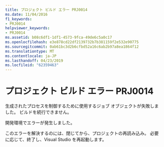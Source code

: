 ```yaml
---
title: プロジェクト ビルド エラー PRJ0014
ms.date: 11/04/2016
f1_keywords:
- PRJ0014
helpviewer_keywords:
- PRJ0014
ms.assetid: b08c6df1-1df1-4573-9fca-49de6c5a0c17
ms.openlocfilehash: e3e878cd22df2139732b7b381159f2e532e90775
ms.sourcegitcommit: 0ab61bc3d2b6cfbd52a16c6ab2b97a8ea1864f12
ms.translationtype: MT
ms.contentlocale: ja-JP
ms.lasthandoff: 04/23/2019
ms.locfileid: "62359463"
---
```

# <a name="project-build-error-prj0014"></a>プロジェクト ビルド エラー PRJ0014

生成されたプロセスを制御するために使用するジョブ オブジェクトが失敗しました。  ビルドを続行できません。

開発環境でエラーが発生しました。

このエラーを解決するのには、閉じてから、プロジェクトの再読み込み。 必要に応じて、終了し、Visual Studio を再起動します。